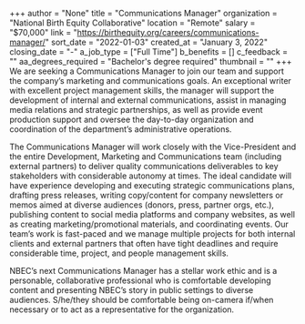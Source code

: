+++
author = "None"
title = "Communications Manager"
organization = "National Birth Equity Collaborative"
location = "Remote"
salary = "$70,000"
link = "https://birthequity.org/careers/communications-manager/"
sort_date = "2022-01-03"
created_at = "January 3, 2022"
closing_date = "-"
a_job_type = ["Full Time"]
b_benefits = []
c_feedback = ""
aa_degrees_required = "Bachelor's degree required"
thumbnail = ""
+++
We are seeking a Communications Manager to join our team and support the company’s marketing and communications goals. An exceptional writer with excellent project management skills, the manager will support the development of internal and external communications, assist in managing media relations and strategic partnerships, as well as provide event production support and oversee the day-to-day organization and coordination of the department’s administrative operations.

The Communications Manager will work closely with the Vice-President and the entire Development, Marketing and Communications team (including external partners) to deliver quality communications deliverables to key stakeholders with considerable autonomy at times. The ideal candidate will have experience developing and executing strategic communications plans, drafting press releases, writing copy/content for company newsletters or memos aimed at diverse audiences (donors, press, partner orgs, etc.), publishing content to social media platforms and company websites, as well as creating marketing/promotional materials, and coordinating events.
Our team’s work is fast-paced and we manage multiple projects for both internal clients and external partners that often have tight deadlines and require considerable time, project, and people management skills.

NBEC’s next Communications Manager has a stellar work ethic and is a personable, collaborative professional who is comfortable developing content and presenting NBEC’s story in public settings to diverse audiences. S/he/they should be comfortable being on-camera if/when necessary or to act as a representative for the organization.